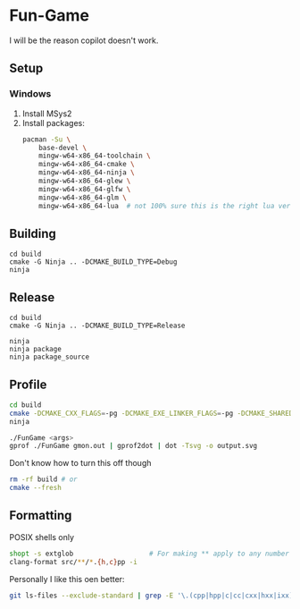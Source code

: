 # Fun-Game
I will be the reason copilot doesn't work.

## Setup

### Windows

1. Install MSys2
2. Install packages:
    ```sh
    pacman -Su \
        base-devel \
        mingw-w64-x86_64-toolchain \
        mingw-w64-x86_64-cmake \
        mingw-w64-x86_64-ninja \
        mingw-w64-x86_64-glew \
        mingw-w64-x86_64-glfw \
        mingw-w64-x86_64-glm \
        mingw-w64-x86_64-lua  # not 100% sure this is the right lua version
    ```

## Building

```
cd build
cmake -G Ninja .. -DCMAKE_BUILD_TYPE=Debug
ninja
```

## Release

```
cd build
cmake -G Ninja .. -DCMAKE_BUILD_TYPE=Release

ninja
ninja package
ninja package_source
```

## Profile
```sh
cd build
cmake -DCMAKE_CXX_FLAGS=-pg -DCMAKE_EXE_LINKER_FLAGS=-pg -DCMAKE_SHARED_LINKER_FLAGS=-pg -G Ninja .. -DCMAKE_BUILD_TYPE=Debug
ninja

./FunGame <args>
gprof ./FunGame gmon.out | gprof2dot | dot -Tsvg -o output.svg
```
Don't know how to turn this off though

```sh
rm -rf build # or
cmake --fresh
```

## Formatting

POSIX shells only

```sh
shopt -s extglob                   # For making ** apply to any number of dirs
clang-format src/**/*.{h,c}pp -i
```

Personally I like this oen better:

```sh
git ls-files --exclude-standard | grep -E '\.(cpp|hpp|c|cc|cxx|hxx|ixx)$' | xargs clang-format -i
```
